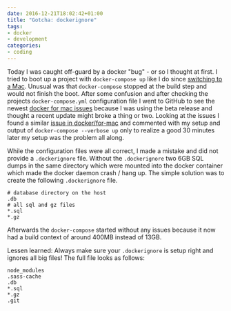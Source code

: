 ```yaml
---
date: 2016-12-21T18:02:42+01:00
title: "Gotcha: dockerignore"
tags:
- docker
- development
categories:
- coding
---
```


Today I was caught off-guard by a docker "bug" - or so I thought at first. I tried to boot up a project with `docker-compose up` like I do since [switching to a Mac](/goodbye-ubuntu-hello-mac). Unusual was that `docker-compose` stopped at the build step and would not finish the boot. After some confusion and after checking the projects `docker-compose.yml` configuration file I went to GitHub to see the newest [docker for mac issues](https://github.com/docker/for-mac/issues) because I was using the beta release and thought a recent update might broke a thing or two. Looking at the issues I found a similar [issue in docker/for-mac](https://github.com/docker/for-mac/issues/1063) and commented with my setup and output of `docker-compose --verbose up` only to realize a good 30 minutes later my setup was the problem all along.

While the configuration files were all correct, I made a mistake and did not provide a `.dockerignore` file. Without the `.dockerignore` two 6GB SQL dumps in the same directory which were mounted into the docker container which made the docker daemon crash / hang up. The simple solution was to create the following `.dockerignore` file.

```
# database directory on the host
.db
# all sql and gz files
*.sql
*.gz
```

Afterwards the `docker-compose` started without any issues because it now had a build context of around 400MB instead of 13GB.

Lessen learned: Always make sure your `.dockerignore` is setup right and ignores all big files! The full file looks as follows:

```
node_modules
.sass-cache
.db
*.sql
*.gz
.git
```
